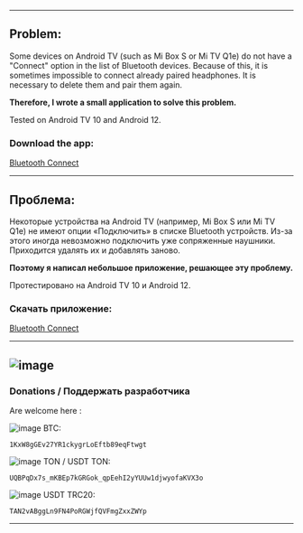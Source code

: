
---

## **Problem:**

Some devices on Android TV (such as Mi Box S or Mi TV Q1e) do not have a "Connect" option in the list of Bluetooth devices. Because of this, it is sometimes impossible to connect already paired headphones. It is necessary to delete them and pair them again.

**Therefore, I wrote a small application to solve this problem.**

Tested on Android TV 10 and Android 12.

### **Download the app:**
[Bluetooth Connect](https://github.com/kiper292/bluetooth_connect/releases/download/v1.0.0/bluetooth_connect.apk)

---

## **Проблема:**

Некоторые устройства на Android TV (например, Mi Box S или Mi TV Q1e) не имеют опции «Подключить» в списке Bluetooth устройств. Из-за этого иногда невозможно подключить уже сопряженные наушники. Приходится удалять их и добавлять заново.

**Поэтому я написал небольшое приложение, решающее эту проблему.**

Протестировано на Android TV 10 и Android 12.

### **Скачать приложение:**
[Bluetooth Connect](https://github.com/kiper292/bluetooth_connect/releases/download/v1.0.0/bluetooth_connect.apk)

---
![image](https://github.com/user-attachments/assets/a3222812-4f75-4143-bf0f-03cfe61bd34d)
---

### **Donations / Поддержать разработчика**
Are welcome here :

![image](https://github.com/user-attachments/assets/13f67691-9c4f-463b-a0e6-5fcc9c9bae84) BTC:
```plaintext
1KxW8gGEv27YR1ckygrLoEftb89eqFtwgt
```

![image](https://github.com/user-attachments/assets/49749ce5-1296-46dd-8f55-16f874b3e887) TON / USDT TON: 
```plaintext
UQBPqDx7s_mKBEp7kGRGok_qpEehI2yYUUw1djwyofaKVX3o
```

![image](https://github.com/user-attachments/assets/3e23f917-327e-42a6-b4e0-c1def9a42785) USDT TRC20: 
```plaintext
TAN2vABggLn9FN4PoRGWjfQVFmgZxxZWYp
```

---
